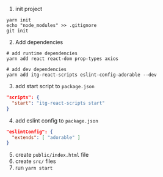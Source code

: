 1. init project

```
yarn init
echo "node_modules" >> .gitignore
git init
```

2. Add dependencies

```
# add runtime dependencies
yarn add react react-dom prop-types axios

# add dev dependencies
yarn add itg-react-scripts eslint-config-adorable --dev
```

3. add start script to `package.json`

```json
"scripts": {
  "start": "itg-react-scripts start"
}
```

4. add eslint config to `package.json`

```json
"eslintConfig": {
  "extends": [ "adorable" ]
}
```

5. create `public/index.html` file
6. create `src/` files
7. run `yarn start`

